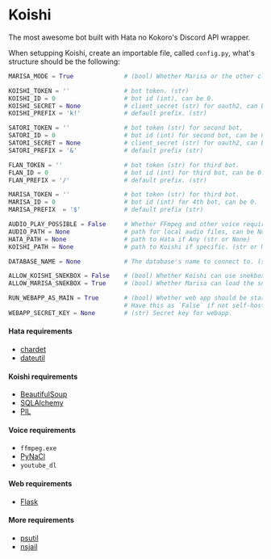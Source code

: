 # Koishi
The most awesome bot built with Hata no Kokoro's Discord API wrapper.

When setupping Koishi, create an importable file, called `config.py`, what's structure should be the following:
```python
MARISA_MODE = True              # (bool) Whether Marisa or the other clients should run up.

KOISHI_TOKEN = ''               # bot token. (str)
KOISHI_ID = 0                   # bot id (int), can be 0.
KOISHI_SECRET = None            # client_secret (str) for oauth2, can be None.
KOISHI_PREFIX = 'k!'            # default prefix. (str)

SATORI_TOKEN = ''               # bot token (str) for second bot.
SATORI_ID = 0                   # bot id (int) for second bot, can be 0.
SATORI_SECRET = None            # client_secret (str) for oauth2, can be None.
SATORI_PREFIX = '&'             # default prefix (str)

FLAN_TOKEN = ''                 # bot token (str) for third bot.
FLAN_ID = 0                     # bot id (int) for third bot, can be 0.
FLAN_PREFIX = '/'               # default prefix. (str)

MARISA_TOKEN = ''               # bot token (str) for third bot.
MARISA_ID = 0                   # bot id (int) for 4th bot, can be 0.
MARISA_PREFIX  = '$'            # default prefix (str)

AUDIO_PLAY_POSSIBLE = False     # Whether FFmpeg and other voice requirement as satisfied
AUDIO_PATH = None               # path for local audio files, can be None
HATA_PATH = None                # path to Hata if Any (str or None)
KOISHI_PATH = None              # path to Koishi if specific. (str or None)

DATABASE_NAME = None            # The database's name to connect to. (str)

ALLOW_KOISHI_SNEKBOX = False    # (bool) Whether Koishi can use snekbox module.
ALLOW_MARISA_SNEKBOX = True     # (bool) Whether Marisa can load the snekbox module.

RUN_WEBAPP_AS_MAIN = True       # (bool) Whether web app should be started if manage.py is the local file.
                                # Have this as `False` if not self-hosting.
WEBAPP_SECRET_KEY = None        # (str) Secret key for webapp.
```

#### Hata requirements
- [chardet](https://pypi.python.org/pypi/chardet)
- [dateutil](https://pypi.org/project/python-dateutil/)

#### Koishi requirements
- [BeautifulSoup](https://pypi.org/project/beautifulsoup4/)
- [SQLAlchemy](https://pypi.org/project/SQLAlchemy/)
- [PIL](https://pypi.org/project/PIL/)

#### Voice requirements
- `ffmpeg.exe`
- [PyNaCl](https://pypi.org/project/PyNaCl/)
- `youtube_dl`

#### Web requirements
- [Flask](https://pypi.org/project/Flask/)

#### More requirements
- [psutil](https://pypi.org/project/psutil/)
- [nsjail](https://github.com/google/nsjail)

